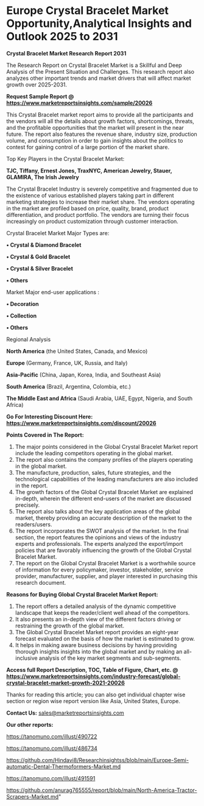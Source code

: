 # Europe Crystal Bracelet Market Opportunity,Analytical Insights and Outlook 2025 to 2031

<strong>Crystal Bracelet Market Research Report 2031</strong>

The Research Report on Crystal Bracelet Market is a Skillful and Deep Analysis of the Present Situation and Challenges. This research report also analyzes other important trends and market drivers that will affect market growth over 2025-2031.

<strong>Request Sample Report @ <a href=https://www.marketreportsinsights.com/sample/20026>https://www.marketreportsinsights.com/sample/20026</a></strong>

This Crystal Bracelet market report aims to provide all the participants and the vendors will all the details about growth factors, shortcomings, threats, and the profitable opportunities that the market will present in the near future. The report also features the revenue share, industry size, production volume, and consumption in order to gain insights about the politics to contest for gaining control of a large portion of the market share.

Top Key Players in the Crystal Bracelet Market:

<strong>TJC, Tiffany, Ernest Jones, TraxNYC, American Jewelry, Stauer, GLAMIRA, The Irish Jewelry</strong>

The Crystal Bracelet Industry is severely competitive and fragmented due to the existence of various established players taking part in different marketing strategies to increase their market share. The vendors operating in the market are profiled based on price, quality, brand, product differentiation, and product portfolio. The vendors are turning their focus increasingly on product customization through customer interaction.

Crystal Bracelet Market Major Types are:

<strong>• Crystal & Diamond Bracelet

• Crystal & Gold Bracelet

• Crystal & Silver Bracelet

• Others</strong>

Market Major end-user applications :

<strong>• Decoration

• Collection

• Others</strong>

Regional Analysis

</u><strong><b>North America</b></strong> (the United States, Canada, and Mexico)

<strong><b>Europe </b></strong>(Germany, France, UK, Russia, and Italy)

<strong><b>Asia-Pacific</b></strong> (China, Japan, Korea, India, and Southeast Asia)

<strong><b>South America</b></strong> (Brazil, Argentina, Colombia, etc.)

<strong><b>The Middle East and Africa</b></strong> (Saudi Arabia, UAE, Egypt, Nigeria, and South Africa)

<strong>Go For Interesting Discount Here: <a href=https://www.marketreportsinsights.com/discount/20026>https://www.marketreportsinsights.com/discount/20026</a></strong>

<strong>Points Covered in The Report:</strong>
<ol>
  <li>The major points considered in the Global Crystal Bracelet Market report include the leading competitors operating in the global market.</li>
  <li>The report also contains the company profiles of the players operating in the global market.</li>
  <li>The manufacture, production, sales, future strategies, and the technological capabilities of the leading manufacturers are also included in the report.</li>
  <li>The growth factors of the Global Crystal Bracelet Market are explained in-depth, wherein the different end-users of the market are discussed precisely.</li>
  <li>The report also talks about the key application areas of the global market, thereby providing an accurate description of the market to the readers/users.</li>
  <li>The report incorporates the SWOT analysis of the market. In the final section, the report features the opinions and views of the industry experts and professionals. The experts analyzed the export/import policies that are favorably influencing the growth of the Global Crystal Bracelet Market.</li>
  <li>The report on the Global Crystal Bracelet Market is a worthwhile source of information for every policymaker, investor, stakeholder, service provider, manufacturer, supplier, and player interested in purchasing this research document.</li>
</ol>
<strong>Reasons for Buying Global Crystal Bracelet Market Report:</strong>

<ol>
  <li>The report offers a detailed analysis of the dynamic competitive landscape that keeps the reader/client well ahead of the competitors.</li>
  <li>It also presents an in-depth view of the different factors driving or restraining the growth of the global market.</li>
  <li>The Global Crystal Bracelet Market report provides an eight-year forecast evaluated on the basis of how the market is estimated to grow.</li>
  <li>It helps in making aware business decisions by having providing thorough insights insights into the global market and by making an all-inclusive analysis of the key market segments and sub-segments.</li>
</ol>
<strong>Access full Report Description, TOC, Table of Figure, Chart, etc. @ <a href=https://www.marketreportsinsights.com/industry-forecast/global-crystal-bracelet-market-growth-2021-20026>https://www.marketreportsinsights.com/industry-forecast/global-crystal-bracelet-market-growth-2021-20026</a></strong>


Thanks for reading this article; you can also get individual chapter wise section or region wise report version like Asia, United States, Europe.

<strong>Contact Us:</strong>
sales@marketreportsinsights.com

<strong>Our other reports:</strong>

<a href=https://tanomuno.com/illust/490722>https://tanomuno.com/illust/490722</a>

<a href=https://tanomuno.com/illust/486734>https://tanomuno.com/illust/486734</a>

<a href=https://github.com/Hindavi8/Researchinsightss/blob/main/Europe-Semi-automatic-Dental-Thermoformers-Market.md>https://github.com/Hindavi8/Researchinsightss/blob/main/Europe-Semi-automatic-Dental-Thermoformers-Market.md</a>

<a href=https://tanomuno.com/illust/491591>https://tanomuno.com/illust/491591</a>

<a href=https://github.com/anurag765555/report/blob/main/North-America-Tractor-Scrapers-Market.md>https://github.com/anurag765555/report/blob/main/North-America-Tractor-Scrapers-Market.md</a>"
